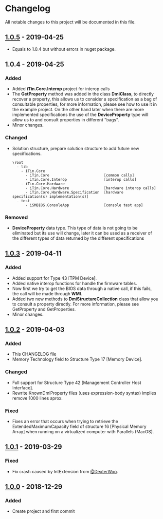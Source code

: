 ﻿# Changelog
All notable changes to this project will be documented in this file.

## [1.0.5] - 2019-04-25
- Equals to 1.0.4 but without errors in nuget package. 

## 1.0.4 - 2019-04-25

### Added
- Added **iTin.Core.Interop** project for interop calls 
- The **GetProperty** method was added in the class **DmiClass**, to directly recover a property, this allows us to consider a specification as a bag of consultable properties, 
for more information, please see how to use it in the example project. On the other hand later when there are more implemented specifications the use of the **DeviceProperty** type will allow us to and consult properties in different "bags".
- Minor changes.

### Changed
- Solution structure, prepare solution structure to add future new specifications.

      \root
        - lib
          - iTin.Core             
            - iTin.Core                         [common calls] 
            - iTin.Core.Interop                 [interop calls]
          - iTin.Core.Hardware    
            - iTin.Core.Hardware                [hardware interop calls]
            - iTin.Core.Hardware.Specification  [hardware specification(s) implementation(s)] 
        - test
            - iSMBIOS.ConsoleApp                [console test app]

### Removed
- **DeviceProperty** data type. This type of data is not going to be eliminated but its use will change, later it can be used as a receiver of the different types of data returned by the different specifications

## [1.0.3] - 2019-04-11

### Added
- Added support for Type 43 [TPM Device].
- Added native interop functions for handle the firmware tables.
- Now first we try to get the BIOS data through a native call, if this fails, the call will be made through **WMI**.
- Added two new methods to **DmiStructureCollection** class that allow you to consult a property directly. For more information, please see GetProperty and GetProperties.
- Minor changes.

## [1.0.2] - 2019-04-03

### Added
- This CHANGELOG file
- Memory Technology field to Structure Type 17 [Memory Device].

### Changed
- Full support for Structure Type 42 [Management Controller Host Interface]. 
- Rewrite KnownDmiProperty files (uses expression-body syntax) implies remove 1000 lines aprox.

### Fixed
- Fixes an error that occurs when trying to retrieve the ExtendedMaximumCapacity field of structure 16 [Physical Memory Array] 
  when running on a virtualized computer with Parallels (MacOS).

## [1.0.1] - 2019-03-29
### Fixed
- Fix crash caused by IntExtension from [@DexterWoo](https://github.com/DexterWoo).

## [1.0.0] - 2018-12-29
### Added
- Create project and first commit

[1.0.5]: https://github.com/iAJTin/iSMBIOS/releases/tag/v1.0.5
[1.0.3]: https://github.com/iAJTin/iSMBIOS/releases/tag/v1.0.3
[1.0.2]: https://github.com/iAJTin/iSMBIOS/releases/tag/v1.0.2
[1.0.1]: https://github.com/iAJTin/iSMBIOS/releases/tag/v1.0.1
[1.0.0]: https://github.com/iAJTin/iSMBIOS
